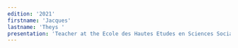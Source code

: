 ```yaml
---
edition: '2021'
firstname: 'Jacques'
lastname: 'Theys '
presentation: 'Teacher at the Ecole des Hautes Etudes en Sciences Sociales and vice-president of the Société Française de Prospective and the Plan Bleu Méditerranéen. Jacques Theys has notably been in charge of foresight at the Ministry of Sustainable Development and Scientific Director of the French Institute of Environment (IFEN). He is interested in the environment and sustainable development - their relationship with society and democracy - from the local to the global, from the most distant past to the most distant future. In particular, he has published Rethinking Cities in the Post-Carbon Society.'
---
```

